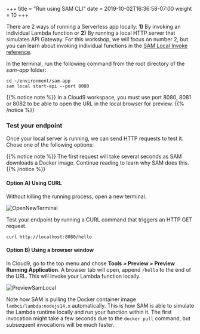 +++
title = "Run using SAM CLI"
date = 2019-10-02T16:36:58-07:00
weight = 10
+++

There are 2 ways of running a Serverless app locally: **1)** By invoking an individual Lambda
function or **2)** By running a local HTTP server that simulates API Gateway. For this workshop, we
will focus on number 2, but you can learn about invoking individual functions in the
[SAM Local Invoke reference](https://docs.aws.amazon.com/en_pv/serverless-application-model/latest/developerguide/sam-cli-command-reference-sam-local-invoke.html).

In the terminal, run the following command from the root directory of the _sam-app_ folder:

```
cd ~/environment/sam-app
sam local start-api --port 8080
```

{{% notice note %}}
In a Cloud9 workspace, you must use port 8080, 8081 or 8082 to be able to open the URL in the local browser for preview.
{{% /notice %}}

### Test your endpoint

Once your local server is running, we can send HTTP requests to test it. Chose one of the following options:

{{% notice note %}}
The first request will take several seconds as SAM downloads a Docker image. Continue reading to
learn why SAM does this.
{{% /notice %}}



#### Option A) Using CURL

Without killing the running process, open a new terminal.

![OpenNewTerminal](/images/screenshot-new-terminal.png)

Test your endpoint by running a CURL command that triggers an HTTP GET request.

```
curl http://localhost:8080/hello
```

#### Option B) Using a browser window

In Cloud9, go to the top menu and chose **Tools > Preview > Preview Running Application**. A browser
tab will open, append `/hello` to the end of the URL. This will invoke your Lambda function locally.

![PreviewSamLocal](/images/screenshot-samlocal-preview.png)

Note how SAM is pulling the Docker container image `lambci/lambda:nodejs14.x` automatically. This is
how SAM is able to simulate the Lambda runtime locally and run your function within it. The first
invocation might take a few seconds due to the `docker pull` command, but subsequent invocations
will be much faster.

